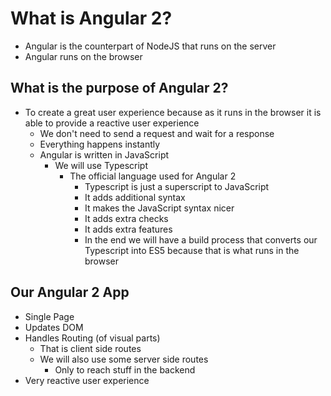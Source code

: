 # What is Angular 2?
* Angular is the counterpart of NodeJS that runs on the server
* Angular runs on the browser

## What is the purpose of Angular 2?
* To create a great user experience because as it runs in the browser it is able to provide a reactive user experience
    - We don't need to send a request and wait for a response
    - Everything happens instantly
    - Angular is written in JavaScript
        + We will use Typescript
            * The official language used for Angular 2
                - Typescript is just a superscript to JavaScript
                - It adds additional syntax
                - It makes the JavaScript syntax nicer
                - It adds extra checks
                - It adds extra features
                - In the end we will have a build process that converts our Typescript into ES5 because that is what runs in the browser

## Our Angular 2 App
* Single Page
* Updates DOM
* Handles Routing (of visual parts)
    - That is client side routes
    - We will also use some server side routes
        + Only to reach stuff in the backend
* Very reactive user experience
